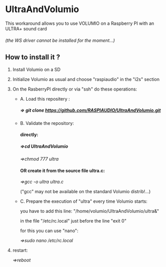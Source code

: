 # UltraAndVolumio
This workaround allows you to use VOLUMIO on a Raspberry PI with an ULTRA+ sound card

###### (the  WS driver cannot be installed for the moment...)

## How to install it ?
1. Install Volumio on a SD
2. Initialize Volumio as usual and choose "raspiaudio" in the "i2s" section
3. On the RasberryPI directly or via "ssh" do these operations:
     * A. Load this repositery :
     
        ##### => git clone https://github.com/RASPIAUDIO/UltraAndVolumio.git
     * B. Validate the repository:
     
         #### directly:
         
         ##### =>cd UltraAndVolumio
         
         *=>chmod 777 ultra*  
      
          #### OR create it from the source file ultra.c:
          
          *=>gcc -o ultra ultra.c*
          
         ("gcc" may not be available on the standard Volumio distrib!...) 
            
     * C. Prepare the execution of "ultra" every time Volumio starts:
     
          you have to add this line: "/home/volumio/UltraAndVolumio/ultra&"
             
          in the file "/etc/rc.local" just before the line "exit 0"
              
          for this you can use "nano":
              
          *=>sudo nano /etc/rc.local*
 4. restart:
 
      *=>reboot*
     



